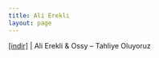```yaml
---
title: Ali Erekli
layout: page
---
```


<a href="https://cloud.mail.ru/public/76e8262ef4e8/Ali%20Erekli%20%26%20Ossy%20-%20Tahliye%20Oluyoz" target="_blank">[indir]</a> | Ali Erekli & Ossy &#8211; Tahliye Oluyoruz